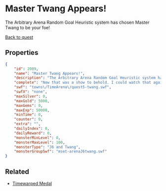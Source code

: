 # Master Twang Appears!

The Arbitrary Arena Random Goal Heuristic system has chosen Master Twang to be your foe!

[Back to quest](../quests.md)

## Properties

```json
{
    "id": 2089,
    "name": "Master Twang Appears!",
    "description": "The Arbitrary Arena Random Goal Heuristic system has chosen Master Twang to be your foe!",
    "complete": "Now that was a show to behold. I could watch that again. Oh and subject performed adequately, blah blah.",
    "swf": "towns\/TimeArena\/quest5-twang.swf",
    "swfX": "none",
    "maxSilver": 0,
    "maxGold": 5000,
    "maxGems": 0,
    "maxExp": 50000,
    "minTime": 0,
    "counter": 0,
    "extra": "",
    "dailyIndex": 0,
    "dailyReward": 0,
    "monsterMinLevel": 0,
    "monsterMaxLevel": 100,
    "monsterType": "J6 and Twang",
    "monsterGroupSwf": "mset-arenaJ6twang.swf"
}
```

## Related

- [Timewarped Medal](../items/18514-timewarped-medal.md)

